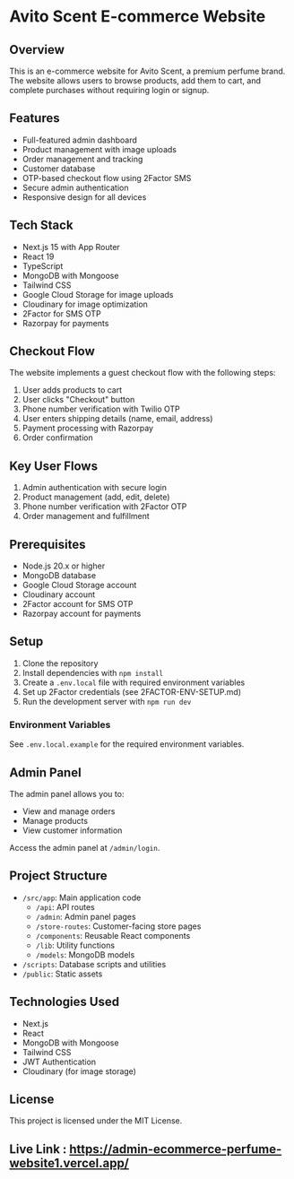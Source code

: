 # Avito Scent E-commerce Website

## Overview
This is an e-commerce website for Avito Scent, a premium perfume brand. The website allows users to browse products, add them to cart, and complete purchases without requiring login or signup.

## Features

- Full-featured admin dashboard
- Product management with image uploads
- Order management and tracking
- Customer database
- OTP-based checkout flow using 2Factor SMS
- Secure admin authentication
- Responsive design for all devices

## Tech Stack

- Next.js 15 with App Router
- React 19
- TypeScript
- MongoDB with Mongoose
- Tailwind CSS
- Google Cloud Storage for image uploads
- Cloudinary for image optimization
- 2Factor for SMS OTP
- Razorpay for payments

## Checkout Flow
The website implements a guest checkout flow with the following steps:
1. User adds products to cart
2. User clicks "Checkout" button
3. Phone number verification with Twilio OTP
4. User enters shipping details (name, email, address)
5. Payment processing with Razorpay
6. Order confirmation

## Key User Flows

1. Admin authentication with secure login
2. Product management (add, edit, delete)
3. Phone number verification with 2Factor OTP
4. Order management and fulfillment

## Prerequisites

- Node.js 20.x or higher
- MongoDB database
- Google Cloud Storage account
- Cloudinary account
- 2Factor account for SMS OTP
- Razorpay account for payments

## Setup

1. Clone the repository
2. Install dependencies with `npm install`
3. Create a `.env.local` file with required environment variables
4. Set up 2Factor credentials (see 2FACTOR-ENV-SETUP.md)
5. Run the development server with `npm run dev`

### Environment Variables
See `.env.local.example` for the required environment variables.

## Admin Panel
The admin panel allows you to:
- View and manage orders
- Manage products
- View customer information

Access the admin panel at `/admin/login`.

## Project Structure

- `/src/app`: Main application code
  - `/api`: API routes
  - `/admin`: Admin panel pages
  - `/store-routes`: Customer-facing store pages
  - `/components`: Reusable React components
  - `/lib`: Utility functions
  - `/models`: MongoDB models
- `/scripts`: Database scripts and utilities
- `/public`: Static assets

## Technologies Used

- Next.js
- React
- MongoDB with Mongoose
- Tailwind CSS
- JWT Authentication
- Cloudinary (for image storage)

## License

This project is licensed under the MIT License.

## Live Link : https://admin-ecommerce-perfume-website1.vercel.app/
